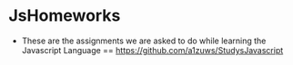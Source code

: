 # JsHomeworks

- These are the assignments we are asked to do while learning the Javascript Language == https://github.com/a1zuws/StudysJavascript

